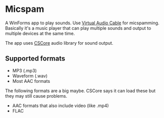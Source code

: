 Micspam
=======

A WinForms app to play sounds. Use [Virtual Audio Cable](http://software.muzychenko.net/eng/vac.htm) for micspamming.
Basically it's a music player that can play multiple sounds and output to multiple devices at the same time.

The app uses [CSCore](http://cscore.codeplex.com/) audio library for sound output.

Supported formats
-----------------
* MP3 (.mp3)
* Waveform (.wav)
* Most AAC formats

The following formats are a big maybe. CSCore says it can load these but they may still cause problems.
* AAC formats that also include video (like .mp4)
* FLAC
